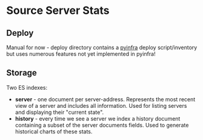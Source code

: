 # Source Server Stats

## Deploy

Manual for now - deploy directory contains a [pyinfra](https://github.com/Fizzadar/pyinfra) deploy script/inventory but uses numerous features not yet implemented in pyinfra!

## Storage

Two ES indexes:

+ **server** - one document per server-address. Represents the most recent view of a server and includes all information. Used for listing servers and displaying their "current state".
+ **history** - every time we see a server we index a history document containing a subset of the server documents fields. Used to generate historical charts of these stats.
